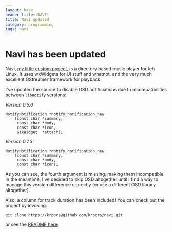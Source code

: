 ```yaml
---
layout: base
header-title: NAVI!
title: Navi updated
category: programming
tags: navi
---
```


Navi has been updated
=====================

Navi, [my little custom project](http://github.com/krpors/navi), is a 
directory based music player for teh Linux. It uses wxWidgets for UI stuff
and whatnot, and the very much excellent GStreamer framework for playback.

I've updated the source to disable OSD notificiations due to incompatibilities
between ``libnotify`` versions:

*Version 0.5.0*

    NotifyNotification *notify_notification_new
        (const char *summary,
         const char *body,
         const char *icon,
         GtkWidget  *attach);

*Version 0.7.3:*

    NotifyNotification *notify_notification_new
        (const char *summary,
         const char *body,
         const char *icon);

As you can see, the fourth argument is missing, making them incompatible. In the
meantime, I've decided to skip OSD altogether until I find a way to manage this
version difference correctly (or use a different OSD library altogether).

Also, a column for track duration has been included! You can check out the project
by invoking:

    git clone https://krpors@github.com/krpors/navi.git

or see the [README here](https://github.com/krpors/navi/blob/master/README.md).
